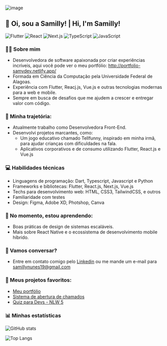 ![image](https://github.com/user-attachments/assets/f252332e-96a7-49d0-932e-05095f82008a)

## 👋 Oi, sou a Samilly! |  Hi, I'm Samilly!
![Flutter](https://img.shields.io/badge/Flutter-02569B?style=for-the-badge&logo=flutter&logoColor=white)
![React](https://img.shields.io/badge/React-20232A?style=for-the-badge&logo=react&logoColor=61DAFB)
![Next.js](https://img.shields.io/badge/Next.js-000000?style=for-the-badge&logo=nextdotjs&logoColor=white)
![TypeScript](https://img.shields.io/badge/TypeScript-3178C6?style=for-the-badge&logo=typescript&logoColor=white)
![JavaScript](https://img.shields.io/badge/JavaScript-F7DF1E?style=for-the-badge&logo=javascript&logoColor=black)


### 👩‍💻 Sobre mim
- Desenvolvedora de software apaixonada por criar experiências incríveis, aqui você pode ver o meu portfólio: http://portfolio-samydev.netlify.app/ 
- Formada em Ciência da Computação pela Universidade Federal de Alagoas.
- Experiência com Flutter, Reacj.js, Vue.js e outras tecnologias modernas para a web e mobile.
- Sempre em busca de desafios que me ajudem a crescer e entregar valor com código.

### 💼 Minha trajetória:
- Atualmente trabalho como Desenvolvedora Front-End.
- Desenvolvi projetos marcantes, como:
  - Um jogo educativo chamado Tellfunny, inspirado em minha irmã, para ajudar crianças com dificuldades na fala.
  - Aplicativos corporativos e de consumo utilizando Flutter, React.js e Vue.js

### 💻 Habilidades técnicas
- Linguagens de programação: Dart, Typescript, Javascript e Python
- Frameworks e bibliotecas: Flutter, React.js, Next.js, Vue.js
- Techs para desenvolvimento web: HTML, CSS3, TailwindCSS, e outros
- Familiaridade com testes
- Design: Figma, Adobe XD, Photshop, Canva

### 🌱 No momento, estou aprendendo:
- Boas práticas de design de sistemas escaláveis.
- Mais sobre React Native e o ecossistema de desenvolvimento mobile híbrido.

### 💬 Vamos conversar?
- Entre em contato comigo pelo [Linkedin](https://www.linkedin.com/in/samillynunes19/) ou me mande um e-mail para samillynunes19@gmail.com

### 📂 Meus projetos favoritos:
- [Meu portfólio](https://github.com/SamillyNunes/portfolio)
- [Sistema de abertura de chamados](https://github.com/SamillyNunes/tickets-service)
- [Quiz para Devs - NLW 5](https://github.com/SamillyNunes/dev_quiz_nlw5)

### 📊 Minhas estatísticas
![GitHub stats](https://github-readme-stats.vercel.app/api?username=SamillyNunes&show_icons=true&theme=tokyonight&count_private=true)

![Top Langs](https://github-readme-stats.vercel.app/api/top-langs/?username=SamillyNunes&layout=compact&theme=tokyonight)

